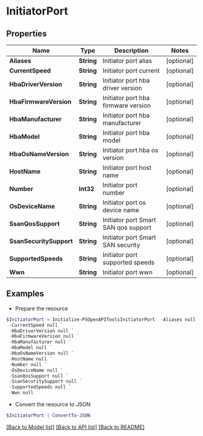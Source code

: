 # InitiatorPort
## Properties

Name | Type | Description | Notes
------------ | ------------- | ------------- | -------------
**Aliases** | **String** | Initiator port alias | [optional] 
**CurrentSpeed** | **String** | Initiator port current | [optional] 
**HbaDriverVersion** | **String** | Initiator port hba driver version | [optional] 
**HbaFirmwareVersion** | **String** | Initiator port hba firmware version | [optional] 
**HbaManufacturer** | **String** | Initiator port hba manufacturer | [optional] 
**HbaModel** | **String** | Initiator port hba model | [optional] 
**HbaOsNameVersion** | **String** | Initiator port hba os version | [optional] 
**HostName** | **String** | Initiator port host name | [optional] 
**Number** | **Int32** | Initiator port number | [optional] 
**OsDeviceName** | **String** | Initiator port os device name | [optional] 
**SsanQosSupport** | **String** | Initiator port Smart SAN qos support | [optional] 
**SsanSecuritySupport** | **String** | Initiator port Smart SAN security | [optional] 
**SupportedSpeeds** | **String** | Initiator port supported speeds | [optional] 
**Wwn** | **String** | Initiator port wwn | [optional] 

## Examples

- Prepare the resource
```powershell
$InitiatorPort = Initialize-PSOpenAPIToolsInitiatorPort  -Aliases null `
 -CurrentSpeed null `
 -HbaDriverVersion null `
 -HbaFirmwareVersion null `
 -HbaManufacturer null `
 -HbaModel null `
 -HbaOsNameVersion null `
 -HostName null `
 -Number null `
 -OsDeviceName null `
 -SsanQosSupport null `
 -SsanSecuritySupport null `
 -SupportedSpeeds null `
 -Wwn null
```

- Convert the resource to JSON
```powershell
$InitiatorPort | ConvertTo-JSON
```

[[Back to Model list]](../README.md#documentation-for-models) [[Back to API list]](../README.md#documentation-for-api-endpoints) [[Back to README]](../README.md)

